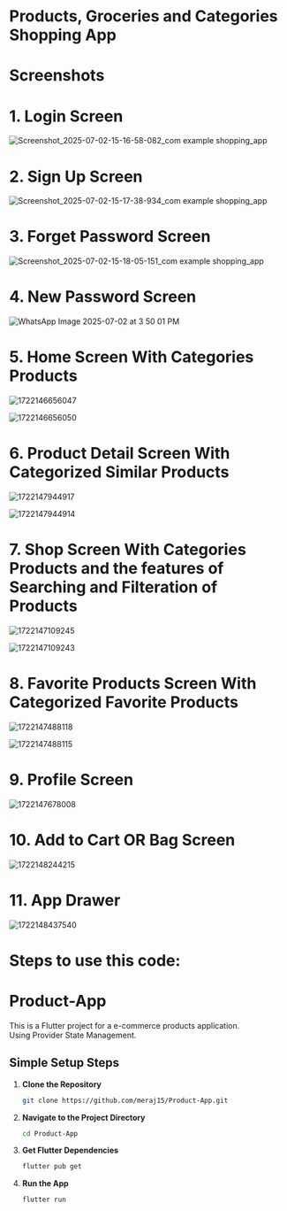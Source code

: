 # Products, Groceries and Categories Shopping App

<h1>Screenshots</h1>

<h1>1. Login Screen</h1>

![Screenshot_2025-07-02-15-16-58-082_com example shopping_app](https://github.com/user-attachments/assets/0c64f961-b863-43d0-aeaf-f63c84de6681)

<h1>2. Sign Up Screen</h1>

![Screenshot_2025-07-02-15-17-38-934_com example shopping_app](https://github.com/user-attachments/assets/04466e58-71e6-4048-8563-c7ded0b5ee7d)

<h1>3. Forget Password Screen</h1>

![Screenshot_2025-07-02-15-18-05-151_com example shopping_app](https://github.com/user-attachments/assets/f9bb3722-6c5e-4514-a95b-eb027049f606)

<h1>4. New Password Screen</h1>

![WhatsApp Image 2025-07-02 at 3 50 01 PM](https://github.com/user-attachments/assets/f210466a-ae52-4f9c-b4e6-aaf26727813c)

<h1>5. Home Screen With Categories Products</h1>

![1722146656047](https://github.com/user-attachments/assets/dd346315-e1ba-412c-9812-c566a5c9b26b)

![1722146656050](https://github.com/user-attachments/assets/db060ac3-7220-4700-8de0-d5545698e3f0)

<h1>6. Product Detail Screen With Categorized Similar Products</h1>

![1722147944917](https://github.com/user-attachments/assets/817da4c9-140c-4c1b-ba7e-48855b8943ff)

![1722147944914](https://github.com/user-attachments/assets/3d7c0a44-404f-42df-ad8a-e3de37533e21)

<h1>7. Shop Screen With Categories Products and the features of Searching and Filteration of Products</h1>

![1722147109245](https://github.com/user-attachments/assets/da89d0c8-d272-4032-b2bb-13b9d07046c4)

![1722147109243](https://github.com/user-attachments/assets/a3da6ef7-c1e8-4e52-817a-0e02bed16d87)

<h1>8. Favorite Products Screen With Categorized Favorite Products</h1>

![1722147488118](https://github.com/user-attachments/assets/523c197b-2f26-4a31-a0b8-4d093dea2bc0)

![1722147488115](https://github.com/user-attachments/assets/ca7762c5-3626-43fc-aa02-0a396176e249)

<h1>9. Profile Screen</h1>

![1722147678008](https://github.com/user-attachments/assets/50e964c9-741f-46f1-a1d2-2515504f06f3)

<h1>10. Add to Cart OR Bag Screen</h1>

![1722148244215](https://github.com/user-attachments/assets/fe739d91-23e5-4929-810a-4e5ad79857b9)

<h1>11. App Drawer</h1>

![1722148437540](https://github.com/user-attachments/assets/17184b69-5ad7-4900-a9d6-e77994cbf4fe)

<h1>Steps to use this code:</h1>

# Product-App

This is a Flutter project for a e-commerce products application. <br>
Using Provider State Management.

## Simple Setup Steps

1. **Clone the Repository**
   ```sh
   git clone https://github.com/meraj15/Product-App.git

2. **Navigate to the Project Directory**
   ```sh
   cd Product-App

3. **Get Flutter Dependencies**
   ```sh
   flutter pub get

4. **Run the App**
   ```sh
   flutter run
